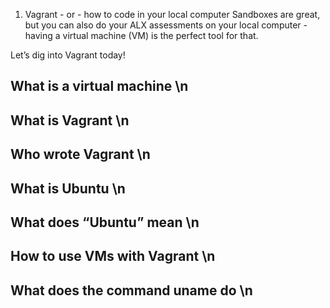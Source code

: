 
1. Vagrant - or - how to code in your local computer
Sandboxes are great, but you can also do your ALX assessments on your local computer - having a virtual machine (VM) is the perfect tool for that.

Let’s dig into Vagrant today!

## What is a virtual machine \n
## What is Vagrant \n
## Who wrote Vagrant \n
## What is Ubuntu \n
## What does “Ubuntu” mean \n
## How to use VMs with Vagrant \n
## What does the command uname do \n
